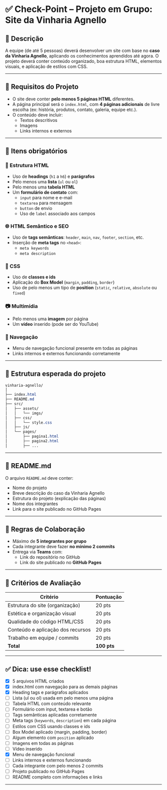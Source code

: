 # ✅ Check-Point – Projeto em Grupo: Site da Vinharia Agnello

## 🧠 Descrição

A equipe (de até 5 pessoas) deverá desenvolver um site com base no **caso da Vinharia Agnello**, aplicando os conhecimentos aprendidos até agora. O projeto deverá conter conteúdo organizado, boa estrutura HTML, elementos visuais, e aplicação de estilos com CSS.

---

## 📌 Requisitos do Projeto

-   O site deve conter **pelo menos 5 páginas HTML** diferentes.
-   A página principal será o `index.html`, com **4 páginas adicionais** de livre escolha (ex: história, produtos, contato, galeria, equipe etc.).
-   O conteúdo deve incluir:
    -   Textos descritivos
    -   Imagens
    -   Links internos e externos

---

## 🔧 Itens obrigatórios

### 📄 Estrutura HTML

-   Uso de **headings** (`h1` a `h6`) e **parágrafos**
-   Pelo menos uma **lista** (`ul` ou `ol`)
-   Pelo menos uma **tabela HTML**
-   Um **formulário de contato** com:
    -   `input` para nome e e-mail
    -   `textarea` para mensagem
    -   `button` de envio
    -   Uso de `label` associado aos campos

### 🌐 HTML Semântico e SEO

-   Uso de **tags semânticas**: `header`, `main`, `nav`, `footer`, `section`, etc.
-   Inserção de **meta tags** no `<head>`:
    -   `meta keywords`
    -   `meta description`

### 🎨 CSS

-   Uso de **classes e ids**
-   Aplicação do **Box Model** (`margin`, `padding`, `border`)
-   Uso de pelo menos um tipo de **position** (`static`, `relative`, `absolute` ou `fixed`)

### 📷 Multimídia

-   Pelo menos uma **imagem** por página
-   Um **vídeo** inserido (pode ser do YouTube)

### 🧭 Navegação

-   Menu de navegação funcional presente em todas as páginas
-   Links internos e externos funcionando corretamente

---

## 📁 Estrutura esperada do projeto

```css
vinharia-agnello/
│
├── index.html
├── README.md
├── src/
│   ├── assets/
│   │   └── imgs/
│   ├── css/
│   │   └── style.css
│   ├── js/
│   └── pages/
│       ├── pagina1.html
│       ├── pagina2.html
│       ├── ...
```

---

## 📄 README.md

O arquivo `README.md` deve conter:

-   Nome do projeto
-   Breve descrição do caso da Vinharia Agnello
-   Estrutura do projeto (explicação das páginas)
-   Nome dos integrantes
-   Link para o site publicado no GitHub Pages

---

## 👥 Regras de Colaboração

-   Máximo de **5 integrantes por grupo**
-   Cada integrante deve fazer **no mínimo 2 commits**
-   Entrega via **Teams** com:
    -   Link do repositório no GitHub
    -   Link do site publicado no **GitHub Pages**

---

## 🧪 Critérios de Avaliação

| Critério                          | Pontuação   |
| --------------------------------- | ----------- |
| Estrutura do site (organização)   | 20 pts      |
| Estética e organização visual     | 20 pts      |
| Qualidade do código HTML/CSS      | 20 pts      |
| Conteúdo e aplicação dos recursos | 20 pts      |
| Trabalho em equipe / commits      | 20 pts      |
| **Total**                         | **100 pts** |

---

## ✅ Dica: use esse checklist!

-   [x] 5 arquivos HTML criados
-   [x] index.html com navegação para as demais páginas
-   [x] Heading tags e parágrafos aplicados
-   [ ] Lista (ul ou ol) usada em pelo menos uma página
-   [ ] Tabela HTML com conteúdo relevante
-   [ ] Formulário com input, textarea e botão
-   [ ] Tags semânticas aplicadas corretamente
-   [ ] Meta tags (`keywords`, `description`) em cada página
-   [ ] Estilos com CSS usando classes e ids
-   [ ] Box Model aplicado (margin, padding, border)
-   [ ] Algum elemento com `position` aplicado
-   [ ] Imagens em todas as páginas
-   [ ] Vídeo inserido
-   [x] Menu de navegação funcional
-   [ ] Links internos e externos funcionando
-   [ ] Cada integrante com pelo menos 2 commits
-   [ ] Projeto publicado no GitHub Pages
-   [ ] README completo com informações e links

---
